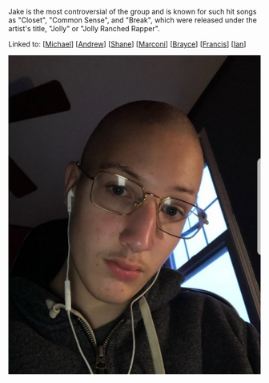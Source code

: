Jake is the most controversial of the group and is known for such hit songs as "Closet", "Common Sense", and "Break", which were released under the artist's title, "Jolly" or "Jolly Ranched Rapper".

Linked to:
[[Michael]]
[[Andrew]]
[[Shane]]
[[Marconi]]
[[Brayce]]
[[Francis]]
[[Ian]]

![Attached Image](jake.jpg)

[//begin]: # "Autogenerated link references for markdown compatibility"
[Michael]: Michael "Michael"
[Andrew]: Andrew "Andrew"
[Shane]: Shane "Shane"
[Marconi]: Marconi "Marconi"
[Brayce]: Brayce "Brayce"
[Francis]: Francis "Francis"
[Ian]: Ian "Ian"
[//end]: # "Autogenerated link references"